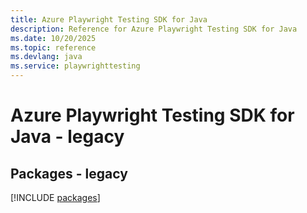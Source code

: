 ```yaml
---
title: Azure Playwright Testing SDK for Java
description: Reference for Azure Playwright Testing SDK for Java
ms.date: 10/20/2025
ms.topic: reference
ms.devlang: java
ms.service: playwrighttesting
---
```

# Azure Playwright Testing SDK for Java - legacy
## Packages - legacy
[!INCLUDE [packages](playwright-testing-index.md)]